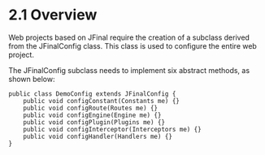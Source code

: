 # 2.1 Overview
Web projects based on JFinal require the creation of a subclass derived from the JFinalConfig class. This class is used to configure the entire web project.

The JFinalConfig subclass needs to implement six abstract methods, as shown below:
```
public class DemoConfig extends JFinalConfig {
    public void configConstant(Constants me) {}
    public void configRoute(Routes me) {}
    public void configEngine(Engine me) {}
    public void configPlugin(Plugins me) {}
    public void configInterceptor(Interceptors me) {}
    public void configHandler(Handlers me) {}
}
```